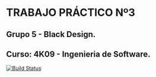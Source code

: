 # TRABAJO PRÁCTICO Nº3

## Grupo 5 - Black Design.
## Curso: 4K09 - Ingenieria de Software.

[![Build Status](https://travis-ci.com/fedegallar/tp3blackdesign.svg?branch=master)](https://travis-ci.com/fedegallar/tp3blackdesign)